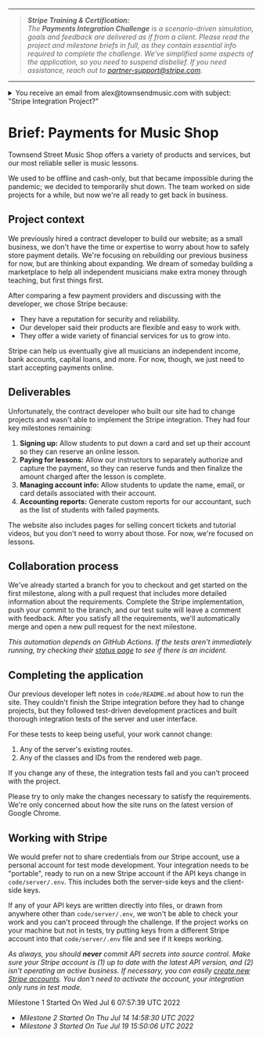 _____
> **_Stripe Training & Certification:_** <br />
>_The **Payments Integration Challenge** is a scenario-driven simulation, goals and feedback are delivered as if from a client.  Please read the project and milestone briefs in full, as they contain essential info required to complete the challenge.  We've simplified some aspects of the application, so you need to suspend disbelief.  If you need assistance, reach out to partner-support@stripe.com._
___

<details> 
  <summary>You receive an email from alex@townsendmusic.com with subject: "Stripe Integration Project?" </summary>
  
  <br />
  
  Hello!  
  
  I'm the owner of Townsend Street Music Shop.  My small team and I need a developer to add a Stripe integration to our website so I can start accepting payments online.  If you can help us, please see the attached project brief for more info about our implementation needs.
  
  Thank you,
  
  Alex

</details>

# Brief: Payments for Music Shop

Townsend Street Music Shop offers a variety of products and services, but our most reliable seller is music lessons.

We used to be offline and cash-only, but that became impossible during the pandemic; we decided to temporarily shut down.  The team worked on side projects for a while, but now we're all ready to get back in business.

## Project context

We previously hired a contract developer to build our website; as a small business, we don't have the time or expertise to worry about how to safely store payment details.  We're focusing on rebuilding our previous business for now, but are thinking about expanding.  We dream of someday building a marketplace to help all independent musicians make extra money through teaching, but first things first.

After comparing a few payment providers and discussing with the developer, we chose Stripe because:

- They have a reputation for security and reliability.
- Our developer said their products are flexible and easy to work with.
- They offer a wide variety of financial services for us to grow into.

Stripe can help us eventually give all musicians an independent income, bank accounts, capital loans, and more.  For now, though, we just need to start accepting payments online.

## Deliverables

Unfortunately, the contract developer who built our site had to change projects and wasn't able to implement the Stripe integration.  They had four key milestones remaining:

1. **Signing up:** Allow students to put down a card and set up their account so they can reserve an online lesson.
2. **Paying for lessons:** Allow our instructors to separately authorize and capture the payment, so they can reserve funds and then finalize the amount charged after the lesson is complete.
3. **Managing account info:** Allow students to update the name, email, or card details associated with their account.
4. **Accounting reports:** Generate custom reports for our accountant, such as the list of students with failed payments.

The website also includes pages for selling concert tickets and tutorial videos, but you don't need to worry about those.  For now, we're focused on lessons.

## Collaboration process

We've already started a branch for you to checkout and get started on the first milestone, along with a pull request that includes more detailed information about the requirements.  Complete the Stripe implementation, push your commit to the branch, and our test suite will leave a comment with feedback.  After you satisfy all the requirements, we'll automatically merge and open a new pull request for the next milestone.

_This automation depends on GitHub Actions.  If the tests aren't immediately running, try checking their [status page](https://www.githubstatus.com/) to see if there is an incident._

## Completing the application 

Our previous developer left notes in `code/README.md` about how to run the site.  They couldn't finish the Stripe integration before they had to change projects, but they followed test-driven development practices and built thorough integration tests of the server and user interface.  

For these tests to keep being useful, your work cannot change:
1. Any of the server's existing routes.
2. Any of the classes and IDs from the rendered web page.

If you change any of these, the integration tests fail and you can't proceed with the project.  

Please try to only make the changes necessary to satisfy the requirements.  We're only concerned about how the site runs on the latest version of Google Chrome.  

## Working with Stripe

We would prefer not to share credentials from our Stripe account, use a personal account for test mode development.  Your integration needs to be "portable", ready to run on a new Stripe account if the API keys change in `code/server/.env`.  This includes both the server-side keys and the client-side keys.  

If any of your API keys are written directly into files, or drawn from anywhere other than `code/server/.env`, we won't be able to check your work and you can't proceed through the challenge.  If the project works on your machine but not in tests, try putting keys from a different Stripe account into that `code/server/.env` file and see if it keeps working.

_As always, you should **never** commit API secrets into source control. Make sure your Stripe account is (1) up to date with the latest API version, and (2) isn't operating an active business.  If necessary, you can easily [create new Stripe accounts](https://stripe.com/docs/multiple-accounts).  You don't need to activate the account, your integration only runs in test mode._

 Milestone 1 Started On Wed Jul  6 07:57:39 UTC 2022

 - _Milestone 2 Started On Thu Jul 14 14:58:30 UTC 2022_ 
 - _Milestone 3 Started On Tue Jul 19 15:50:06 UTC 2022_ 